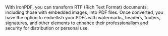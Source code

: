 With IronPDF, you can transform RTF (Rich Text Format) documents, including those with embedded images, into PDF files. Once converted, you have the option to embellish your PDFs with watermarks, headers, footers, signatures, and other elements to enhance their professionalism and security for distribution or personal use.